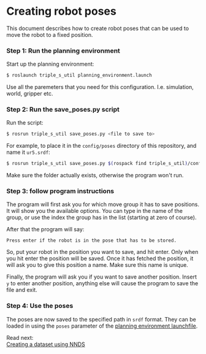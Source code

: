 # Creating robot poses
This document describes how to create robot poses that can be used to move the robot to a fixed position.

### Step 1: Run the planning environment
Start up the planning environment:
```bash
$ roslaunch triple_s_util planning_environment.launch
```
Use all the paremeters that you need for this configuration. I.e. simulation, world, gripper etc.

### Step 2: Run the save_poses.py script
Run the script:
```bash
$ rosrun triple_s_util save_poses.py <file to save to>
```
For example, to place it in the `config/poses` directory of this repository, and name it `ur5.srdf`:
```bash
$ rosrun triple_s_util save_poses.py $(rospack find triple_s_util)/config/poses/ur5.srdf
```
Make sure the folder actually exists, otherwise the program won't run. 

### Step 3: follow program instructions
The program will first ask you for which move group it has to save positions. It will show you the available options.
You can type in the name of the group, or use the index the group has in the list (starting at zero of course).

After that the program will say:
```
Press enter if the robot is in the pose that has to be stored.
```
So, put your robot in the position you want to save, and hit enter. Only when you hit enter the position will be saved. Once it has fetched the position, it will ask you to give this position a name. Make sure this name is unique.

Finally, the program will ask you if you want to save another position. Insert `y` to enter another position, anything else will cause the program to save the file and exit.

### Step 4: Use the poses
The poses are now saved to the specified path in `srdf` format. They can be loaded in using the `poses` parameter of the [planning environment launchfile](Planning%20Environment%20Explanation.md#parameters).

Read next:  
[Creating a dataset using NNDS](NDDS%20tutorial.md)  